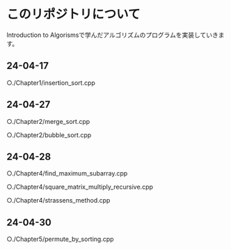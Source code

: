 # このリポジトリについて
Introduction to Algorismsで学んだアルゴリズムのプログラムを実装していきます。

## 24-04-17
○./Chapter1/insertion_sort.cpp
## 24-04-27
○./Chapter2/merge_sort.cpp

○./Chapter2/bubble_sort.cpp
## 24-04-28
○./Chapter4/find_maximum_subarray.cpp

○./Chapter4/square_matrix_multiply_recursive.cpp

○./Chapter4/strassens_method.cpp
## 24-04-30
○./Chapter5/permute_by_sorting.cpp
